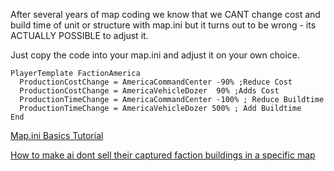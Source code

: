 After several years of map coding we know that we CANT change cost and build time of unit or structure with map.ini but it turns out to be wrong - its ACTUALLY POSSIBLE to adjust it.

Just copy the code into your map.ini and adjust it on your own choice.
```
PlayerTemplate FactionAmerica
  ProductionCostChange = AmericaCommandCenter -90% ;Reduce Cost
  ProductionCostChange = AmericaVehicleDozer  90% ;Adds Cost
  ProductionTimeChange = AmericaCommandCenter -100% ; Reduce Buildtime
  ProductionTimeChange = AmericaVehicleDozer 500% ; Add Buildtime
End
```

[Map.ini Basics Tutorial](http://www.cnclabs.com/forums/cnc_postst10478_Map-ini-basics.aspx)

[How to make ai dont sell their captured faction buildings in a specific map](http://www.cnclabs.com/forums/cnc_postsm148967_-Tutorial--How-to-make-ai-dont-sell-their-captured-faction-buildings-in-a-specific-map.aspx#post148967)
